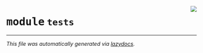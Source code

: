 <!-- markdownlint-disable -->

<a href="../../anta/tests/__init__.py"><img align="right" style="float:right;" src="https://img.shields.io/badge/-source-cccccc?style=flat-square"></a>

# <kbd>module</kbd> `tests`








---

_This file was automatically generated via [lazydocs](https://github.com/ml-tooling/lazydocs)._
